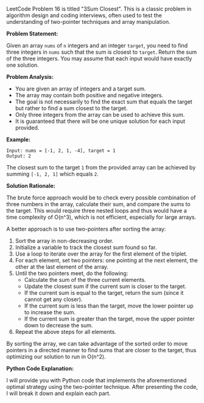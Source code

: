 LeetCode Problem 16 is titled "3Sum Closest". This is a classic problem in algorithm design and coding interviews, often used to test the understanding of two-pointer techniques and array manipulation.

**Problem Statement:**

Given an array `nums` of `n` integers and an integer `target`, you need to find three integers in `nums` such that the sum is closest to `target`. Return the sum of the three integers. You may assume that each input would have exactly one solution.

**Problem Analysis:**

- You are given an array of integers and a target sum.
- The array may contain both positive and negative integers.
- The goal is not necessarily to find the exact sum that equals the target but rather to find a sum closest to the target.
- Only three integers from the array can be used to achieve this sum.
- It is guaranteed that there will be one unique solution for each input provided.

**Example:**

```
Input: nums = [-1, 2, 1, -4], target = 1
Output: 2
```
The closest sum to the target `1` from the provided array can be achieved by summing `[-1, 2, 1]` which equals `2`.

**Solution Rationale:**

The brute force approach would be to check every possible combination of three numbers in the array, calculate their sum, and compare the sums to the target. This would require three nested loops and thus would have a time complexity of O(n^3), which is not efficient, especially for large arrays.

A better approach is to use two-pointers after sorting the array:
1. Sort the array in non-decreasing order.
2. Initialize a variable to track the closest sum found so far.
3. Use a loop to iterate over the array for the first element of the triplet.
4. For each element, set two pointers: one pointing at the next element, the other at the last element of the array.
5. Until the two pointers meet, do the following:
   - Calculate the sum of the three current elements.
   - Update the closest sum if the current sum is closer to the target.
   - If the current sum is equal to the target, return the sum (since it cannot get any closer).
   - If the current sum is less than the target, move the lower pointer up to increase the sum.
   - If the current sum is greater than the target, move the upper pointer down to decrease the sum.
6. Repeat the above steps for all elements.

By sorting the array, we can take advantage of the sorted order to move pointers in a directed manner to find sums that are closer to the target, thus optimizing our solution to run in O(n^2).

**Python Code Explanation:**

I will provide you with Python code that implements the aforementioned optimal strategy using the two-pointer technique. After presenting the code, I will break it down and explain each part.